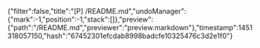 {"filter":false,"title":"[P] /README.md","undoManager":{"mark":-1,"position":-1,"stack":[]},"preview":{"path":"/README.md","previewer":"preview.markdown"},"timestamp":1451318057150,"hash":"67452301efcdab8998badcfe10325476c3d2e1f0"}